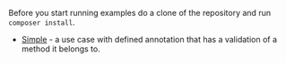Before you start running examples do a clone of the repository and run `composer install`.

- [Simple](Simple) - a use case with defined annotation that has a validation of a method it belongs to.
